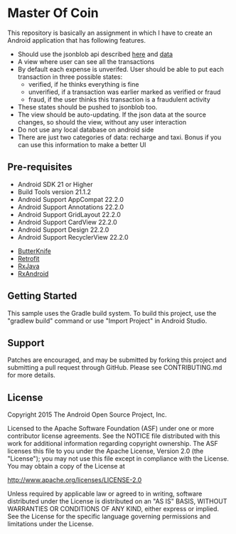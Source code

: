 Master Of Coin
===================================

This repository is basically an assignment in which I have to create an Android application that has following features.

- Should use the jsonblob api described [here](https://jsonblob.com/api) and [data](http://jsonblob.com/570de811e4b01190df5dafec)
- A view where user can see all the transactions
- By default each expense is unverifed. User should be able to put each transaction in three possible states:
    - verified, if he thinks everything is fine
    - unverified, if a transaction was earlier marked as verified or fraud
    - fraud, if the user thinks this transaction is a fraudulent activity
- These states should be pushed to jsonblob too.
- The view should be auto-updating. If the json data at the source changes, so should the view, without any user interaction
- Do not use any local database on android side
- There are just two categories of data: recharge and taxi. Bonus if you can use this information to make a better UI

Pre-requisites
--------------
- Android SDK 21 or Higher
- Build Tools version 21.1.2
- Android Support AppCompat 22.2.0
- Android Support Annotations 22.2.0
- Android Support GridLayout 22.2.0
- Android Support CardView 22.2.0
- Android Support Design 22.2.0
- Android Support RecyclerView 22.2.0
* [ButterKnife](https://github.com/JakeWharton/butterknife)
* [Retrofit](https://github.com/square/retrofit)
* [RxJava](https://github.com/ReactiveX/RxJava)
* [RxAndroid](https://github.com/ReactiveX/RxAndroid)



Getting Started
---------------
This sample uses the Gradle build system.  To build this project, use the
"gradlew build" command or use "Import Project" in Android Studio.

Support
-------

Patches are encouraged, and may be submitted by forking this project and
submitting a pull request through GitHub. Please see CONTRIBUTING.md for more details.

License
-------
Copyright 2015 The Android Open Source Project, Inc.

Licensed to the Apache Software Foundation (ASF) under one or more contributor
license agreements.  See the NOTICE file distributed with this work for
additional information regarding copyright ownership.  The ASF licenses this
file to you under the Apache License, Version 2.0 (the "License"); you may not
use this file except in compliance with the License.  You may obtain a copy of
the License at

http://www.apache.org/licenses/LICENSE-2.0

Unless required by applicable law or agreed to in writing, software
distributed under the License is distributed on an "AS IS" BASIS, WITHOUT
WARRANTIES OR CONDITIONS OF ANY KIND, either express or implied.  See the
License for the specific language governing permissions and limitations under
the License.

